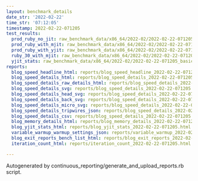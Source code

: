 ```yaml
---
layout: benchmark_details
date_str: '2022-02-22'
time_str: '07:12:05'
timestamp: 2022-02-22-071205
test_results:
  prod_ruby_no_jit: raw_benchmark_data/x86_64/2022-02/2022-02-22-071205_basic_benchmark_prod_ruby_no_jit.json
  prod_ruby_with_mjit: raw_benchmark_data/x86_64/2022-02/2022-02-22-071205_basic_benchmark_prod_ruby_with_mjit.json
  prod_ruby_with_yjit: raw_benchmark_data/x86_64/2022-02/2022-02-22-071205_basic_benchmark_prod_ruby_with_yjit.json
  ruby_30_with_mjit: raw_benchmark_data/x86_64/2022-02/2022-02-22-071205_basic_benchmark_ruby_30_with_mjit.json
  yjit_stats: raw_benchmark_data/x86_64/2022-02/2022-02-22-071205_basic_benchmark_yjit_stats.json
reports:
  blog_speed_headline_html: reports/blog_speed_headline_2022-02-22-071205.html
  blog_speed_details_html: reports/blog_speed_details_2022-02-22-071205.html
  blog_speed_details_raw_details_html: reports/blog_speed_details_2022-02-22-071205.raw_details.html
  blog_speed_details_svg: reports/blog_speed_details_2022-02-22-071205.svg
  blog_speed_details_head_svg: reports/blog_speed_details_2022-02-22-071205.head.svg
  blog_speed_details_back_svg: reports/blog_speed_details_2022-02-22-071205.back.svg
  blog_speed_details_micro_svg: reports/blog_speed_details_2022-02-22-071205.micro.svg
  blog_speed_details_tripwires_json: reports/blog_speed_details_2022-02-22-071205.tripwires.json
  blog_speed_details_csv: reports/blog_speed_details_2022-02-22-071205.csv
  blog_memory_details_html: reports/blog_memory_details_2022-02-22-071205.html
  blog_yjit_stats_html: reports/blog_yjit_stats_2022-02-22-071205.html
  variable_warmup_warmup_settings_json: reports/variable_warmup_2022-02-22-071205.warmup_settings.json
  blog_exit_reports_bench_list_html: reports/blog_exit_reports_2022-02-22-071205.bench_list.html
  iteration_count_html: reports/iteration_count_2022-02-22-071205.html

---
```

Autogenerated by continuous_reporting/generate_and_upload_reports.rb script.
